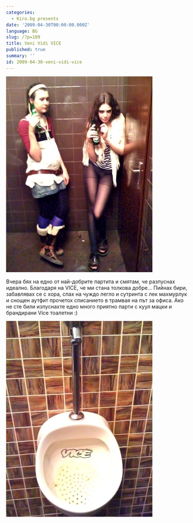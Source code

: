 ```yaml
---
categories:
  - Kiro.bg presents
date: '2009-04-30T00:00:00.000Z'
language: BG
slug: /?p=189
title: Veni Vidi VICE
published: true
summary: ''
id: 2009-04-30-veni-vidi-vice
---
```


![img_0320](https://raw.githubusercontent.com/kirilchristov/blog_images/main/2009/04/img_0320.jpg)

 Вчера бях на едно от най-добрите партита и смятам, че разпуснах идеално. Благодаря на VICE, че ми стана толкова добре...  Пийнах бири, забавлявах се с хора, спах на чуждо легло и сутринта с лек махмурлук и снощен аутфит прочетох списанието в трамвая на път за офиса. Ако не сте били изпуснахте едно много приятно парти с куул мацки и брандирани Vice тоалетни :) 

![img_0319](https://raw.githubusercontent.com/kirilchristov/blog_images/main/2009/04/img_0319.jpg)
